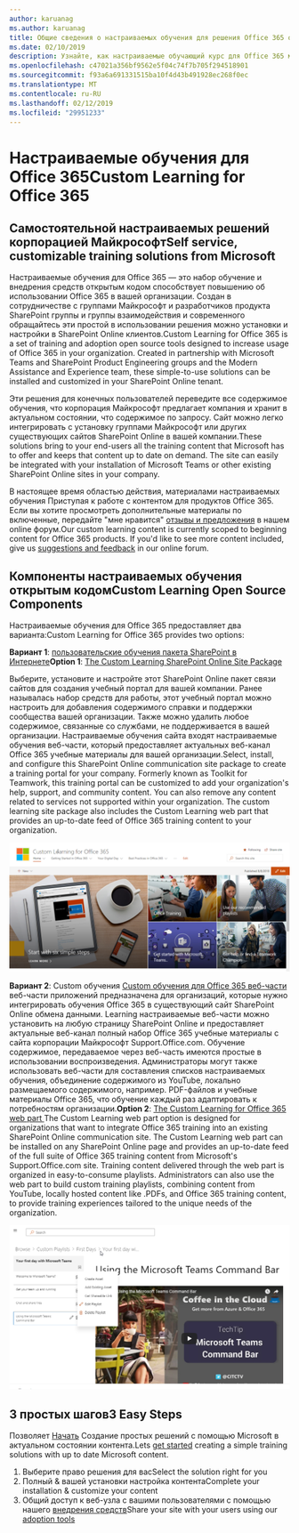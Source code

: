 ```yaml
---
author: karuanag
ms.author: karuanag
title: Общие сведения о настраиваемых обучения для решения Office 365 открытым кодом
ms.date: 02/10/2019
description: Узнайте, как настраиваемые обучающий курс для Office 365 может ускорить об использовании и внедрения Office 365 в вашей организации. Наш решений являются пользовательской веб-части SharePoint Online и современного сайт учебный курс по SharePoint Online коммуникаций, легко подготовить к работе в клиент Office 365.
ms.openlocfilehash: c47021a356bf9562e5f04c74f7b705f294518901
ms.sourcegitcommit: f93a6a691331515ba10f4d43b491928ec268f0ec
ms.translationtype: MT
ms.contentlocale: ru-RU
ms.lasthandoff: 02/12/2019
ms.locfileid: "29951233"
---
```

# <a name="custom-learning-for-office-365"></a><span data-ttu-id="37c0f-104">Настраиваемые обучения для Office 365</span><span class="sxs-lookup"><span data-stu-id="37c0f-104">Custom Learning for Office 365</span></span>

## <a name="self-service-customizable-training-solutions-from-microsoft"></a><span data-ttu-id="37c0f-105">Самостоятельной настраиваемых решений корпорацией Майкрософт</span><span class="sxs-lookup"><span data-stu-id="37c0f-105">Self service, customizable training solutions from Microsoft</span></span>

<span data-ttu-id="37c0f-p102">Настраиваемые обучения для Office 365 — это набор обучение и внедрения средств открытым кодом способствует повышению об использовании Office 365 в вашей организации. Создан в сотрудничестве с группами Майкрософт и разработчиков продукта SharePoint группы и группы взаимодействия и современного обращайтесь эти простой в использовании решения можно установки и настройки в SharePoint Online клиентов.</span><span class="sxs-lookup"><span data-stu-id="37c0f-p102">Custom Learning for Office 365 is a set of training and adoption open source tools designed to increase usage of Office 365 in your organization. Created in partnership with Microsoft Teams and SharePoint Product Engineering groups and the Modern Assistance and Experience team, these simple-to-use solutions can be installed and customized in your SharePoint Online tenant.</span></span> 

<span data-ttu-id="37c0f-p103">Эти решения для конечных пользователей переведите все содержимое обучения, что корпорация Майкрософт предлагает компания и хранит в актуальном состоянии, что содержимое по запросу.  Сайт можно легко интегрировать с установку группами Майкрософт или других существующих сайтов SharePoint Online в вашей компании.</span><span class="sxs-lookup"><span data-stu-id="37c0f-p103">These solutions bring to your end-users all the training content that Microsoft has to offer and keeps that content up to date on demand.  The site can easily be integrated with your installation of Microsoft Teams or other existing SharePoint Online sites in your company.</span></span>

<span data-ttu-id="37c0f-p104">В настоящее время областью действия, материалами настраиваемых обучения Приступая к работе с контентом для продуктов Office 365.  Если вы хотите просмотреть дополнительные материалы по включенные, передайте "мне нравится" [отзывы и предложения](feedback.md) в нашем online форум.</span><span class="sxs-lookup"><span data-stu-id="37c0f-p104">Our custom learning content is currently scoped to beginning content for Office 365 products.  If you'd like to see more content included, give us [suggestions and feedback](feedback.md) in our online forum.</span></span>  

## <a name="custom-learning-open-source-components"></a><span data-ttu-id="37c0f-112">Компоненты настраиваемых обучения открытым кодом</span><span class="sxs-lookup"><span data-stu-id="37c0f-112">Custom Learning Open Source Components</span></span>

<span data-ttu-id="37c0f-113">Настраиваемые обучения для Office 365 предоставляет два варианта:</span><span class="sxs-lookup"><span data-stu-id="37c0f-113">Custom Learning for Office 365 provides two options:</span></span> 

<span data-ttu-id="37c0f-114">**Вариант 1**: [пользовательские обучения пакета SharePoint в Интернете](installsitepackage.md)</span><span class="sxs-lookup"><span data-stu-id="37c0f-114">**Option 1**: [The Custom Learning SharePoint Online Site Package](installsitepackage.md)</span></span>

<span data-ttu-id="37c0f-p105">Выберите, установите и настройте этот SharePoint Online пакет связи сайтов для создания учебный портал для вашей компании. Ранее называлась набор средств для работы, этот учебный портал можно настроить для добавления содержимого справки и поддержки сообщества вашей организации. Также можно удалить любое содержимое, связанные со службами, не поддерживается в вашей организации. Настраиваемые обучения сайта входят настраиваемые обучения веб-части, который предоставляет актуальных веб-канал Office 365 учебные материалы для вашей организации.</span><span class="sxs-lookup"><span data-stu-id="37c0f-p105">Select, install, and configure this SharePoint Online communication site package to create a training portal for your company. Formerly known as Toolkit for Teamwork, this training portal can be customized to add your organization's help, support, and community content. You can also remove any content related to services not supported within your organization. The custom learning site package also includes the Custom Learning web part that provides an up-to-date feed of Office 365 training content to your organization.</span></span> 

![Настраиваемые обучения для взаимодействия сайта Office 365](media/clo365homepage.png)

<span data-ttu-id="37c0f-p106">**Вариант 2**: Custom обучения [Custom обучения для Office 365 веб-части](installwebpart.md) веб-части приложений предназначена для организаций, которые нужно интегрировать обучения Office 365 в существующий сайт SharePoint Online обмена данными. Learning настраиваемые веб-части можно установить на любую страницу SharePoint Online и предоставляет актуальные веб-канал полный набор Office 365 учебные материалы с сайта корпорации Майкрософт Support.Office.com. Обучение содержимое, передаваемое через веб-часть имеются простые в использовании воспроизведения. Администраторы могут также использовать веб-части для составления списков настраиваемых обучения, объединение содержимого из YouTube, локально размещаемого содержимого, например. PDF-файлов и учебные материалы Office 365, что обучение каждый раз адаптировать к потребностям организации.</span><span class="sxs-lookup"><span data-stu-id="37c0f-p106">**Option 2**: [The Custom Learning for Office 365 web part ](installwebpart.md) The Custom Learning web part option is designed for organizations that want to integrate Office 365 training into an existing SharePoint Online communication site. The Custom Learning web part can be installed on any SharePoint Online page and provides an up-to-date feed of the full suite of Office 365 training content from Microsoft's Support.Office.com site. Training content delivered through the web part is organized in easy-to-consume playlists. Administrators can also use the web part to build custom training playlists, combining content from YouTube, locally hosted content like .PDFs, and Office 365 training content, to provide training experiences tailored to the unique needs of the organization.</span></span>

![Настраиваемые обучения для веб-части Office 365](media/clo365customplaylist.png)

## <a name="3-easy-steps"></a><span data-ttu-id="37c0f-125">3 простых шагов</span><span class="sxs-lookup"><span data-stu-id="37c0f-125">3 Easy Steps</span></span>

<span data-ttu-id="37c0f-126">Позволяет [Начать](prereqs.md) Создание простых решений с помощью Microsoft в актуальном состоянии контента.</span><span class="sxs-lookup"><span data-stu-id="37c0f-126">Lets [get started](prereqs.md) creating a simple training solutions with up to date Microsoft content.</span></span>

1. <span data-ttu-id="37c0f-127">Выберите право решения для вас</span><span class="sxs-lookup"><span data-stu-id="37c0f-127">Select the solution right for you</span></span>
2. <span data-ttu-id="37c0f-128">Полный & вашей установки настройка контента</span><span class="sxs-lookup"><span data-stu-id="37c0f-128">Complete your installation & customize your content</span></span>
3. <span data-ttu-id="37c0f-129">Общий доступ к веб-узла с вашими пользователями с помощью нашего [внедрения средств](driveadoption.md)</span><span class="sxs-lookup"><span data-stu-id="37c0f-129">Share your site with your users using our [adoption tools](driveadoption.md)</span></span>
